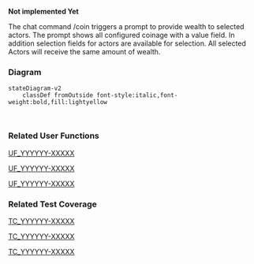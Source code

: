 **Not implemented Yet**

The chat command /coin triggers a prompt to provide wealth to selected actors. The prompt shows all configured coinage with a value field. In addition selection fields for actors are available for selection. All selected Actors will receive the same amount of wealth.

### Diagram
```mermaid
stateDiagram-v2
    classDef fromOutside font-style:italic,font-weight:bold,fill:lightyellow

    
```

### Related User Functions

[UF_YYYYYY-XXXXX](../User%20Functions/UF_YYYYYY-XXXXX.md)

[UF_YYYYYY-XXXXX](../User%20Functions/UF_YYYYYY-XXXXX.md)

[UF_YYYYYY-XXXXX](../User%20Functions/UF_YYYYYY-XXXXX.md)


### Related Test Coverage

[TC_YYYYYY-XXXXX](https://github.com/patrickmohrmann/earthdawn4eV2/) 

[TC_YYYYYY-XXXXX](https://github.com/patrickmohrmann/earthdawn4eV2/) 

[TC_YYYYYY-XXXXX](https://github.com/patrickmohrmann/earthdawn4eV2/) 


